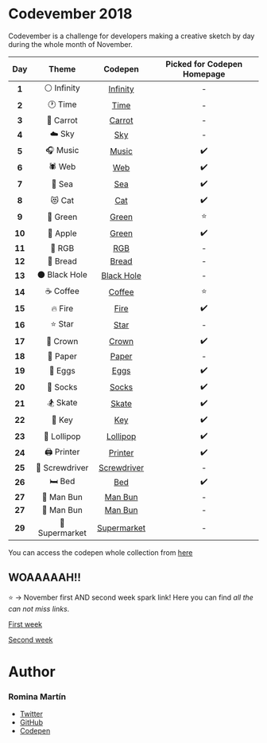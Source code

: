 # Codevember 2018

Codevember is a challenge for developers making a creative sketch by day during the whole month of November. 

| Day   | Theme | Codepen | Picked for Codepen Homepage|
|:-----:|:-----:|:-------:|:--------------------------:|
| **1** | :white_circle: Infinity | [Infinity](https://codepen.io/RominaMartin/full/mQbdWE/) | - |
| **2** | :clock1: Time | [Time](https://codepen.io/RominaMartin/full/PxYMNO/) | - |
| **3** | :carrot: Carrot | [Carrot](https://codepen.io/RominaMartin/full/KrKRzx/) | - |
| **4** | :cloud: Sky | [Sky](https://codepen.io/RominaMartin/full/XyJXxW/) | - |
| **5** | :headphones: Music | [Music](https://codepen.io/RominaMartin/full/OaVWqM/) | :heavy_check_mark: |
| **6** | :spider: Web | [Web](https://codepen.io/RominaMartin/full/pQjrqV/) | :heavy_check_mark: |
| **7** | :ocean: Sea | [Sea](https://codepen.io/RominaMartin/full/xQZqyM/) | :heavy_check_mark: |
| **8** | :heart_eyes_cat: Cat | [Cat](https://codepen.io/RominaMartin/full/yQOjye/) | :heavy_check_mark: |
| **9** | :green_heart: Green | [Green](https://codepen.io/RominaMartin/full/vQKaBK/) | :star: |
| **10** | :apple: Apple | [Green](https://codepen.io/RominaMartin/full/XyKwoy/) | :heavy_check_mark: |
| **11** | :art: RGB | [RGB](https://codepen.io/RominaMartin/full/KrgXqW/) | - |
| **12** | :bread: Bread | [Bread](https://codepen.io/RominaMartin/full/PxbVKr/) | - |
| **13** | :black_circle: Black Hole | [Black Hole](https://codepen.io/RominaMartin/full/eQgwRM/) | - |
| **14** | :coffee: Coffee | [Coffee](https://codepen.io/RominaMartin/full/gQWPxg/) | :star: |
| **15** | :fire: Fire | [Fire](https://codepen.io/RominaMartin/full/KrqMVw/) | :heavy_check_mark: |
| **16** | :star: Star | [Star](https://codepen.io/RominaMartin/full/RqZGwO/) | - |
| **17** | :crown: Crown | [Crown](https://codepen.io/RominaMartin/full/bQrQNm/) | :heavy_check_mark: |
| **18** | :raised_back_of_hand: Paper | [Paper](https://codepen.io/RominaMartin/full/vQegvr/) | - |
| **19** | :egg: Eggs | [Eggs](https://codepen.io/RominaMartin/full/MzOjVJ/) | :heavy_check_mark: |
| **20** | :shoe: Socks | [Socks](https://codepen.io/RominaMartin/full/bQaRov/) | :heavy_check_mark: |
| **21** | :snowboarder: Skate | [Skate](https://codepen.io/RominaMartin/full/EOQbbJ/) | :heavy_check_mark: |
| **22** | :key: Key | [Key](https://codepen.io/RominaMartin/full/dQmVrw/) | :heavy_check_mark: |
| **23** | :lollipop: Lollipop | [Lollipop](https://codepen.io/RominaMartin/full/JevbaM/) | :heavy_check_mark: |
| **24** | :printer: Printer | [Printer](https://codepen.io/RominaMartin/full/JeByOV/) | :heavy_check_mark: |
| **25** | :wrench: Screwdriver | [Screwdriver](https://codepen.io/RominaMartin/full/mQjBNK/) | - |
| **26** | :bed: Bed | [Bed](https://codepen.io/RominaMartin/full/LXgqgV/) | :heavy_check_mark: |
| **27** | :barber: Man Bun | [Man Bun](https://codepen.io/RominaMartin/full/JeezeR/) | - |
| **27** | :barber: Man Bun | [Man Bun](https://codepen.io/RominaMartin/full/JeezeR/) | - |
| **29** | :shopping_cart: Supermarket | [Supermarket](https://codepen.io/RominaMartin/full/jQXOpd/) | - |


You can access the codepen whole collection from [here](https://codepen.io/collection/Xqmkdo/)


## WOAAAAAH!!
:star: -> November first AND second week spark link! Here you can find _all the can not miss links_.

[First week](https://codepen.io/spark/102)

[Second week](https://codepen.io/spark/103)

# Author
### Romina Martín
- [Twitter](https://twitter.com/rominamartinlib)
- [GitHub](https://github.com/rominamartin)
- [Codepen](https://codepen.io/rominamartin)